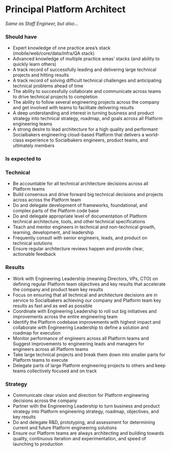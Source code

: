 Principal Platform Architect
=====================
 
*Same as Staff Engineer, but also...*
 
### Should have
* Expert knowledge of one practice area’s stack (mobile/web/core/data/infra/QA stack)
* Advanced knowledge of multiple practice areas’ stacks (and ability to quickly learn others)
* A track record of successfully leading and delivering large technical projects and hitting results
* A track record of solving difficult technical challenges and anticipating technical problems ahead of time
* The ability to successfully collaborate and communicate across teams to drive technical projects to completion
* The ability to follow several engineering projects across the company and get involved with teams to facilitate delivering results
* A deep understanding and interest in turning business and product strategy into technical strategy, roadmap, and goals across all Platform engineering teams
* A strong desire to lead architecture for a high quality and performant Socialbakers engineering cloud-based Platform that delivers a world-class experience to Socialbakers engineers, product teams, and ultimately members
 
### Is expected to
### Technical
* Be accountable for all technical architecture decisions across all Platform teams
* Build consensus and drive forward big technical decisions and projects across across the Platform team
* Do and delegate development of frameworks, foundational, and complex parts of the Platform code base 
* Do and delegate appropriate level of documentation of Platform technical architecture, tools, and other technical specifications
* Teach and mentor engineers in technical and non-technical growth, learning, development, and leadership
* Frequently consult with senior engineers, leads, and product on technical solutions
* Ensure regular architecture reviews happen and provide clear, actionable feedback
 
### Results
* Work with Engineering Leadership (meaning Directors, VPs, CTO) on defining regular Platform team objectives and key results that accelerate the company and product team key results
* Focus on ensuring that all technical and architecture decisions are in service to Socialbakers achieving our company and Platform team key results as fast and as well as possible
* Coordinate with Engineering Leadership to roll out big initiatives and improvements across the entire engineering team
* Identify the Platform codebase improvements with highest impact and collaborate with Engineering Leadership to define a solution and roadmap for execution
* Monitor performance of engineers across all Platform teams and Suggest improvements to engineering leads and managers for engineers across all Platform teams
* Take large technical projects and break them down into smaller parts for Platform teams to execute
* Delegate parts of large Platform engineering projects to others and keep teams collectively focused and on track
 
### Strategy
* Communicate clear vision and direction for Platform engineering decisions across the company
* Partner with the Engineering Leadership to turn business and product strategy into Platform engineering strategy, roadmap, objectives, and key results
* Do and delegate R&D, prototyping, and assessment for determining current and future Platform engineering solutions
* Ensure our Platform teams are always architecting and building towards quality, continuous iteration and experimentation, and speed of launching to production
